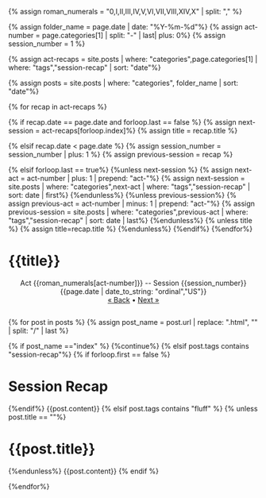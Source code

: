 {% assign roman_numerals = "0,I,II,III,IV,V,VI,VII,VIII,XIV,X" | split: "," %}

{% assign folder_name = page.date | date: "%Y-%m-%d"%}
{% assign act-number = page.categories[1] | split: "-" | last| plus: 0%}
{% assign session_number = 1 %}

{% assign act-recaps = site.posts | where: "categories",page.categories[1] | where: "tags","session-recap" | sort: "date"%}


{% assign posts = site.posts | where: "categories", folder_name | sort: "date"%}


{% for recap in act-recaps %}

{% if recap.date == page.date and forloop.last == false %}
    {% assign next-session = act-recaps[forloop.index]%}
    {% assign title = recap.title %}

{% elsif recap.date < page.date %}
    {% assign session_number = session_number | plus: 1 %}
    {% assign previous-session = recap %}

{% elsif forloop.last == true%}
    {%unless next-session %}
        {% assign next-act = act-number | plus: 1 | prepend: "act-"%}
        {% assign next-session = site.posts | where: "categories",next-act | where: "tags","session-recap" | sort: date | first%}
    {%endunless%}
    {%unless previous-session%}
        {% assign previous-act = act-number | minus: 1 | prepend: "act-"%}
        {% assign previous-session = site.posts | where: "categories",previous-act | where: "tags","session-recap" | sort: date | last%}
    {%endunless%}
    {% unless title %}
        {% assign title=recap.title %}
    {%endunless%}
{%endif%}
{%endfor%}

# {{title}}

<style>
    .session_header {
        width: 100%;
        text-align: center;
        padding-bottom: 1em
    }
    h1 {text-align: left;}
</style>
<div class="session_header">
Act {{roman_numerals[act-number]}} -- Session {{session_number}}<br>
{{page.date | date_to_string: "ordinal","US"}}
<br>
<a href="{{previous-session.url|replace: 'recap','index'}}">« Back</a> • 
<a href="{{next-session.url|replace: 'recap','index'}}">Next »</a>
</div>



{% for post in posts %}
{% assign post_name = post.url | replace: ".html", "" | split: "/" | last %}


{% if post_name =="index" %}
{%continue%}
{% elsif post.tags contains "session-recap"%}
{% if forloop.first == false %}
# Session Recap
{%endif%}
{{post.content}}
{% elsif post.tags contains "fluff" %}
{% unless post.title == ""%}
# {{post.title}}
{%endunless%}
{{post.content}}
{% endif %}

{%endfor%}